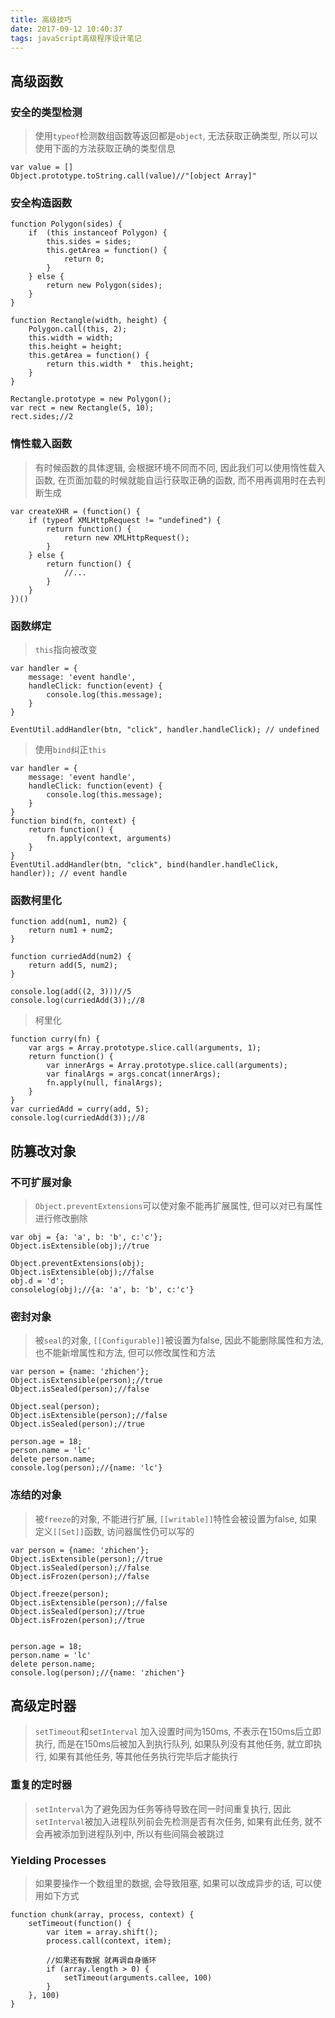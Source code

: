 ```yaml
---
title: 高级技巧
date: 2017-09-12 10:40:37
tags: javaScript高级程序设计笔记
---
```

## 高级函数
### 安全的类型检测
> 使用`typeof`检测数组函数等返回都是`object`, 无法获取正确类型, 所以可以使用下面的方法获取正确的类型信息 

```
var value = []
Object.prototype.toString.call(value)//"[object Array]"
```

### 安全构造函数

```
function Polygon(sides) {
	if  (this instanceof Polygon) {
		this.sides = sides;
		this.getArea = function() {
			return 0;
		}
	} else {
		return new Polygon(sides);
	}
}

function Rectangle(width, height) {
	Polygon.call(this, 2);
	this.width = width;
	this.height = height;
	this.getArea = function() {
		return this.width *  this.height;
	}
}

Rectangle.prototype = new Polygon();
var rect = new Rectangle(5, 10);
rect.sides;//2
```

### 惰性载入函数
> 有时候函数的具体逻辑, 会根据环境不同而不同, 因此我们可以使用惰性载入函数, 在页面加载的时候就能自运行获取正确的函数, 而不用再调用时在去判断生成

```
var createXHR = (function() {
	if (typeof XMLHttpRequest != "undefined") {
		return function() {
			return new XMLHttpRequest();
		}
	} else {
		return function() {
			//...
		}
	}
})()
```

### 函数绑定

> `this`指向被改变

```
var handler = {
	message: 'event handle',
	handleClick: function(event) {
		console.log(this.message);
	}
}

EventUtil.addHandler(btn, "click", handler.handleClick); // undefined
```

> 使用`bind`纠正`this`

```
var handler = {
	message: 'event handle',
	handleClick: function(event) {
		console.log(this.message);
	}
}
function bind(fn, context) {
	return function() {
		fn.apply(context, arguments)
	}
}
EventUtil.addHandler(btn, "click", bind(handler.handleClick, handler)); // event handle
```

### 函数柯里化

```
function add(num1, num2) {
	return num1 + num2;
}

function curriedAdd(num2) {
	return add(5, num2);
}

console.log(add((2, 3)))//5
console.log(curriedAdd(3));//8
```

> 柯里化

```
function curry(fn) {
	var args = Array.prototype.slice.call(arguments, 1);
	return function() {
		var innerArgs = Array.prototype.slice.call(arguments);
		var finalArgs = args.concat(innerArgs);
		fn.apply(null, finalArgs);
	}
}
var curriedAdd = curry(add, 5);
console.log(curriedAdd(3));//8
```

## 防篡改对象
### 不可扩展对象
> `Object.preventExtensions`可以使对象不能再扩展属性, 但可以对已有属性进行修改删除

```
var obj = {a: 'a', b: 'b', c:'c'};
Object.isExtensible(obj);//true

Object.preventExtensions(obj);
Object.isExtensible(obj);//false
obj.d = 'd';
consolelog(obj);//{a: 'a', b: 'b', c:'c'}
```

### 密封对象

> 被`seal`的对象, `[[Configurable]]`被设置为false, 因此不能删除属性和方法, 也不能新增属性和方法, 但可以修改属性和方法

```
var person = {name: 'zhichen'};
Object.isExtensible(person);//true
Object.isSealed(person);//false

Object.seal(person);
Object.isExtensible(person);//false
Object.isSealed(person);//true

person.age = 18;
person.name = 'lc'
delete person.name;
console.log(person);//{name: 'lc'}
```

### 冻结的对象

> 被`freeze`的对象, 不能进行扩展, `[[writable]]`特性会被设置为false, 如果定义`[[Set]]`函数, 访问器属性仍可以写的

```
var person = {name: 'zhichen'};
Object.isExtensible(person);//true
Object.isSealed(person);//false
Object.isFrozen(person);//false

Object.freeze(person);
Object.isExtensible(person);//false
Object.isSealed(person);//true
Object.isFrozen(person);//true


person.age = 18;
person.name = 'lc'
delete person.name;
console.log(person);//{name: 'zhichen'}
```

## 高级定时器

> `setTimeout`和`setInterval` 加入设置时间为150ms, 不表示在150ms后立即执行, 而是在150ms后被加入到执行队列, 如果队列没有其他任务, 就立即执行, 如果有其他任务, 等其他任务执行完毕后才能执行

### 重复的定时器
> `setInterval`为了避免因为任务等待导致在同一时间重复执行, 因此`setInterval`被加入进程队列前会先检测是否有次任务, 如果有此任务, 就不会再被添加到进程队列中, 所以有些间隔会被跳过

### Yielding Processes
> 如果要操作一个数组里的数据, 会导致阻塞, 如果可以改成异步的话, 可以使用如下方式

```
function chunk(array, process, context) {
	setTimeout(function() {
		var item = array.shift();
		process.call(context, item);

		//如果还有数据 就再调自身循环
		if (array.length > 0) {
			setTimeout(arguments.callee, 100)
		}
	}, 100)
}
```

